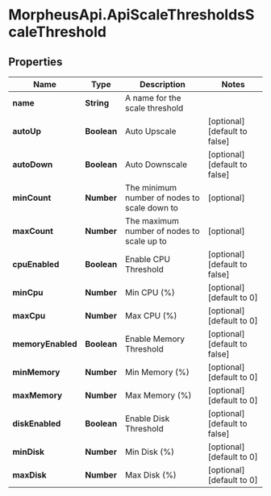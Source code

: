 # MorpheusApi.ApiScaleThresholdsScaleThreshold

## Properties

Name | Type | Description | Notes
------------ | ------------- | ------------- | -------------
**name** | **String** | A name for the scale threshold | 
**autoUp** | **Boolean** | Auto Upscale | [optional] [default to false]
**autoDown** | **Boolean** | Auto Downscale | [optional] [default to false]
**minCount** | **Number** | The minimum number of nodes to scale down to | [optional] 
**maxCount** | **Number** | The maximum number of nodes to scale up to | [optional] 
**cpuEnabled** | **Boolean** | Enable CPU Threshold | [optional] [default to false]
**minCpu** | **Number** | Min CPU (%) | [optional] [default to 0]
**maxCpu** | **Number** | Max CPU (%) | [optional] [default to 0]
**memoryEnabled** | **Boolean** | Enable Memory Threshold | [optional] [default to false]
**minMemory** | **Number** | Min Memory (%) | [optional] [default to 0]
**maxMemory** | **Number** | Max Memory (%) | [optional] [default to 0]
**diskEnabled** | **Boolean** | Enable Disk Threshold | [optional] [default to false]
**minDisk** | **Number** | Min Disk (%) | [optional] [default to 0]
**maxDisk** | **Number** | Max Disk (%) | [optional] [default to 0]


